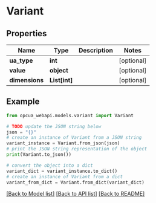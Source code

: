 # Variant


## Properties

Name | Type | Description | Notes
------------ | ------------- | ------------- | -------------
**ua_type** | **int** |  | [optional] 
**value** | **object** |  | [optional] 
**dimensions** | **List[int]** |  | [optional] 

## Example

```python
from opcua_webapi.models.variant import Variant

# TODO update the JSON string below
json = "{}"
# create an instance of Variant from a JSON string
variant_instance = Variant.from_json(json)
# print the JSON string representation of the object
print(Variant.to_json())

# convert the object into a dict
variant_dict = variant_instance.to_dict()
# create an instance of Variant from a dict
variant_from_dict = Variant.from_dict(variant_dict)
```
[[Back to Model list]](../README.md#documentation-for-models) [[Back to API list]](../README.md#documentation-for-api-endpoints) [[Back to README]](../README.md)


